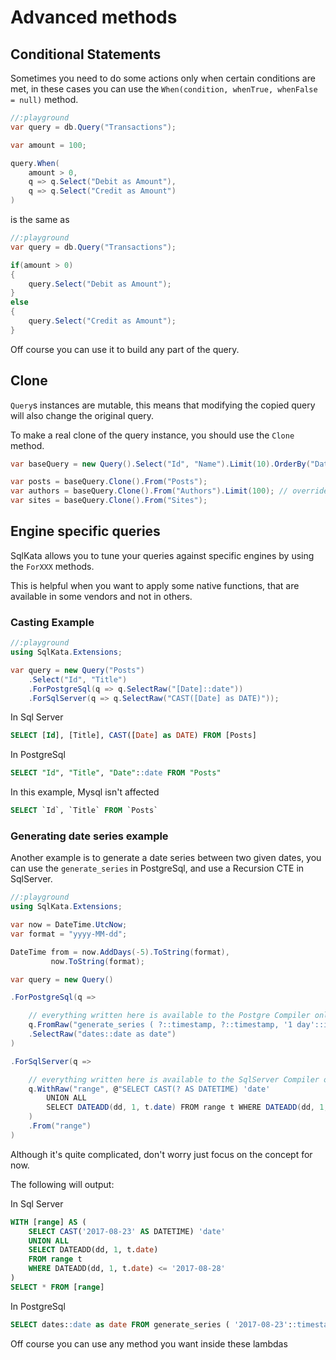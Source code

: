 # Advanced methods

## Conditional Statements

Sometimes you need to do some actions only when certain conditions are met, in these cases you can use the `When(condition, whenTrue, whenFalse = null)` method.

```cs
//:playground
var query = db.Query("Transactions");

var amount = 100;

query.When(
    amount > 0,
    q => q.Select("Debit as Amount"),
    q => q.Select("Credit as Amount")
)

```

is the same as

```cs
//:playground
var query = db.Query("Transactions");

if(amount > 0)
{
    query.Select("Debit as Amount");
}
else
{
    query.Select("Credit as Amount");
}
```

Off course you can use it to build any part of the query.

## Clone

`Query`s instances are mutable, this means that modifying the copied query will also change the original query.

To make a real clone of the query instance, you should use the `Clone` method.

```cs
var baseQuery = new Query().Select("Id", "Name").Limit(10).OrderBy("Date");

var posts = baseQuery.Clone().From("Posts");
var authors = baseQuery.Clone().From("Authors").Limit(100); // override the limit value
var sites = baseQuery.Clone().From("Sites");
```

## Engine specific queries

SqlKata allows you to tune your queries against specific engines by using the `ForXXX` methods.

This is helpful when you want to apply some native functions, that are available in some vendors and not in others.



### Casting Example

```cs
//:playground
using SqlKata.Extensions;

var query = new Query("Posts")
    .Select("Id", "Title")
    .ForPostgreSql(q => q.SelectRaw("[Date]::date"))
    .ForSqlServer(q => q.SelectRaw("CAST([Date] as DATE)"));
```

In Sql Server

```sql
SELECT [Id], [Title], CAST([Date] as DATE) FROM [Posts]
```

In PostgreSql

```sql
SELECT "Id", "Title", "Date"::date FROM "Posts"
```

In this example, Mysql isn't affected

```sql
SELECT `Id`, `Title` FROM `Posts`
```

### Generating date series example

Another example is to generate a date series between two given dates, you can use the `generate_series` in PostgreSql, and use a Recursion CTE in SqlServer.


```cs
//:playground
using SqlKata.Extensions;

var now = DateTime.UtcNow;
var format = "yyyy-MM-dd";

DateTime from = now.AddDays(-5).ToString(format),
         now.ToString(format);

var query = new Query()

.ForPostgreSql(q =>

    // everything written here is available to the Postgre Compiler only
    q.FromRaw("generate_series ( ?::timestamp, ?::timestamp, '1 day'::interval) dates", new[] { from, to })
    .SelectRaw("dates::date as date")
)

.ForSqlServer(q =>

    // everything written here is available to the SqlServer Compiler only
    q.WithRaw("range", @"SELECT CAST(? AS DATETIME) 'date'
        UNION ALL
        SELECT DATEADD(dd, 1, t.date) FROM range t WHERE DATEADD(dd, 1, t.date) <= ?", new[] { from, to }
    )
    .From("range")
)
```
Although it's quite complicated, don't worry just focus on the concept for now.

The following will output:

In Sql Server

```sql
WITH [range] AS (
    SELECT CAST('2017-08-23' AS DATETIME) 'date'
    UNION ALL
    SELECT DATEADD(dd, 1, t.date)
    FROM range t
    WHERE DATEADD(dd, 1, t.date) <= '2017-08-28'
)
SELECT * FROM [range]
```

In PostgreSql

```sql
SELECT dates::date as date FROM generate_series ( '2017-08-23'::timestamp, '2017-08-28'::timestamp, '1 day'::interval) dates
```

Off course you can use any method you want inside these lambdas